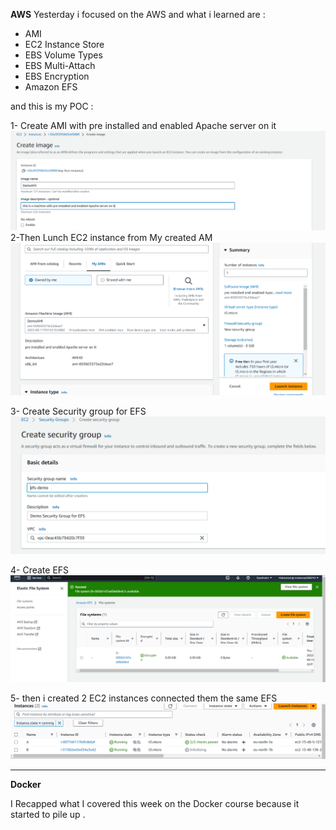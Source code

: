 **AWS**
Yesterday i focused  on the AWS and what i learned are :


- AMI
- EC2 Instance Store
- EBS Volume Types
- EBS Multi-Attach
- EBS Encryption
- Amazon EFS

and this is my POC :


1- Create AMI with pre installed and enabled Apache server on it
![Creat Placement Group](https://github.com/mohannad200210/Sitech-Internship/blob/2111ee1a9ee03b0575992687e6dde58fc27b5cf7/Daily-Updates%20/Photos/3%20Create%20AMI%20with%20pre%20installed%20and%20enabled%20Apache%20server%20on%20it.png)
2-Then Lunch EC2 instance from My created AM
![Creat Placement Group](https://github.com/mohannad200210/Sitech-Internship/blob/2111ee1a9ee03b0575992687e6dde58fc27b5cf7/Daily-Updates%20/Photos/3%20Lunch%20EC2%20instance%20from%20My%20created%20AMI.png)

3- Create Security group for EFS
![Creat Placement Group](https://github.com/mohannad200210/Sitech-Internship/blob/2111ee1a9ee03b0575992687e6dde58fc27b5cf7/Daily-Updates%20/Photos/3%20Create%20Security%20group%20for%20EFS.png)

4- Create EFS
![Creat Placement Group](https://github.com/mohannad200210/Sitech-Internship/blob/2111ee1a9ee03b0575992687e6dde58fc27b5cf7/Daily-Updates%20/Photos/3%20Create%20EFS.png)

5- then i created 2 EC2 instances connected them the same EFS
![EFS](https://github.com/mohannad200210/Sitech-Internship/blob/2111ee1a9ee03b0575992687e6dde58fc27b5cf7/Daily-Updates%20/Photos/3%20then%20i%20created%202%20EC2%20instances%20connected%20to%20the%20same%20EFS.png)


*******

**Docker**

 I Recapped what I covered this week on the Docker course because it started to pile up .
